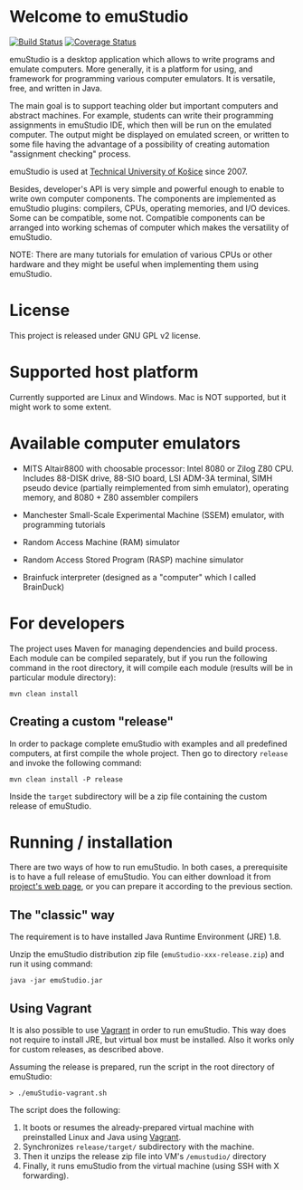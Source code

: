 # Welcome to emuStudio
[![Build Status](https://travis-ci.org/vbmacher/emuStudio.svg?branch=branch-0_39)](https://travis-ci.org/vbmacher/emuStudio)
[![Coverage Status](https://coveralls.io/repos/github/vbmacher/emuStudio/badge.svg?branch=branch-0_39)](https://coveralls.io/github/vbmacher/emuStudio?branch=branch-0_39)

emuStudio is a desktop application which allows to write programs and emulate computers.
More generally, it is a platform for using, and framework for programming various computer emulators.
It is versatile, free, and written in Java.

The main goal is to support teaching older but important computers and abstract machines. For example,
students can write their programming assignments in emuStudio IDE, which then will be run on the emulated
computer. The output might be displayed on emulated screen, or written to some file having the advantage
of a possibility of creating automation "assignment checking" process.

emuStudio is used at [Technical University of Košice](http://www.fei.tuke.sk/en) since 2007.

Besides, developer's API is very simple and powerful enough to enable to write own computer components.
The components are implemented as emuStudio plugins: compilers, CPUs, operating memories, and I/O devices.
Some can be compatible, some not. Compatible components can be arranged into working schemas of computer which
makes the versatility of emuStudio.
 
NOTE: There are many tutorials for emulation of various CPUs or other hardware and they might be useful when
implementing them using emuStudio.

# License

This project is released under GNU GPL v2 license.

# Supported host platform

Currently supported are Linux and Windows. Mac is NOT supported, but it might work to some extent.

# Available computer emulators

* MITS Altair8800 with choosable processor: Intel 8080 or Zilog Z80 CPU. Includes 88-DISK drive, 88-SIO board,
  LSI ADM-3A terminal, SIMH pseudo device (partially reimplemented from simh emulator), operating memory,
  and 8080 + Z80 assembler compilers

* Manchester Small-Scale Experimental Machine (SSEM) emulator, with programming tutorials

* Random Access Machine (RAM) simulator

* Random Access Stored Program (RASP) machine simulator 

* Brainfuck interpreter (designed as a "computer" which I called BrainDuck)

# For developers

The project uses Maven for managing dependencies and build process. Each module can be compiled separately,
but if you run the following command in the root directory, it will compile each module (results will be in
particular module directory):

```
mvn clean install
```

## Creating a custom "release"

In order to package complete emuStudio with examples and all predefined computers, at first compile the whole
project. Then go to directory `release` and invoke the following command:

```
mvn clean install -P release
```

Inside the `target` subdirectory will be a zip file containing the custom release of emuStudio.

# Running / installation

There are two ways of how to run emuStudio. In both cases, a prerequisite is to have a full release of emuStudio.
You can either download it from [project's web page](http://emustudio.sourceforge.net/downloads.html),
or you can prepare it according to the previous section.

## The "classic" way

The requirement is to have installed Java Runtime Environment (JRE) 1.8.

Unzip the emuStudio distribution zip file (`emuStudio-xxx-release.zip`) and run it using command:

```
java -jar emuStudio.jar
```

## Using Vagrant

It is also possible to use [Vagrant](https://www.vagrantup.com/) in order to run emuStudio. This way does not
require to install JRE, but virtual box must be installed. Also it works only for custom releases, as described
above.

Assuming the release is prepared, run the script in the root directory of emuStudio:

```
> ./emuStudio-vagrant.sh
```

The script does the following:

1. It boots or resumes the already-prepared virtual machine with preinstalled Linux and Java using
   [Vagrant](https://www.vagrantup.com/).
2. Synchronizes `release/target/` subdirectory with the machine.
3. Then it unzips the release zip file into VM's `/emustudio/` directory
4. Finally, it runs emuStudio from the virtual machine (using SSH with X forwarding). 
